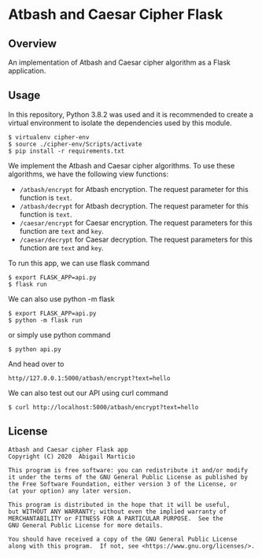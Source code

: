# Atbash and Caesar Cipher Flask

## Overview

An implementation of Atbash and Caesar cipher algorithm as a Flask application.

## Usage

In this repository, Python 3.8.2 was used and it is recommended to create a virtual environment to isolate the dependencies used by this module.
```
$ virtualenv cipher-env
$ source ./cipher-env/Scripts/activate
$ pip install -r requirements.txt
```

We implement the Atbash and Caesar cipher algorithms. To use these algorithms, we have the following view functions:

* `/atbash/encrypt` for Atbash encryption. The request parameter for this function is `text`.
* `/atbash/decrypt` for Atbash decryption. The request parameter for this function is `text`.
* `/caesar/encrypt` for Caesar encryption. The request parameters for this function are `text` and `key`.
* `/caesar/decrypt` for Caesar decryption. The request parameters for this function are `text` and `key`.

To run this app, we can use flask command
```
$ export FLASK_APP=api.py
$ flask run
```

We can also use python -m flask
```
$ export FLASK_APP=api.py
$ python -m flask run
```

or simply use python command
```
$ python api.py
```

And head over to 
```
http//127.0.0.1:5000/atbash/encrypt?text=hello
```

We can also test out our API using curl command
```
$ curl http://localhost:5000/atbash/encrypt?text=hello
```

## License

```
Atbash and Caesar cipher Flask app
Copyright (C) 2020  Abigail Marticio

This program is free software: you can redistribute it and/or modify
it under the terms of the GNU General Public License as published by
the Free Software Foundation, either version 3 of the License, or
(at your option) any later version.

This program is distributed in the hope that it will be useful,
but WITHOUT ANY WARRANTY; without even the implied warranty of
MERCHANTABILITY or FITNESS FOR A PARTICULAR PURPOSE.  See the
GNU General Public License for more details.

You should have received a copy of the GNU General Public License
along with this program.  If not, see <https://www.gnu.org/licenses/>.
```
